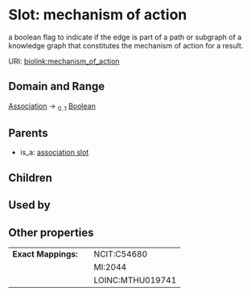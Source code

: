 
# Slot: mechanism of action


a boolean flag to indicate if the edge is part of a path or subgraph of a knowledge graph that constitutes the mechanism of action for a result.

URI: [biolink:mechanism_of_action](https://w3id.org/biolink/vocab/mechanism_of_action)


## Domain and Range

[Association](Association.md) &#8594;  <sub>0..1</sub> [Boolean](types/Boolean.md)

## Parents

 *  is_a: [association slot](association_slot.md)

## Children


## Used by


## Other properties

|  |  |  |
| --- | --- | --- |
| **Exact Mappings:** | | NCIT:C54680 |
|  | | MI:2044 |
|  | | LOINC:MTHU019741 |

